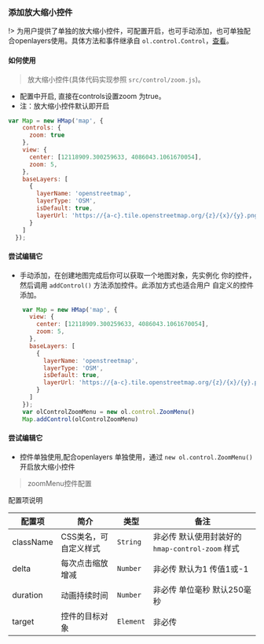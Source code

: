 ### 添加放大缩小控件

!> 为用户提供了单独的放大缩小控件，可配置开启，也可手动添加，也可单独配合openlayers使用。具体方法和事件继承自 `ol.control.Control`，[查看](/control/control.md)。

#### 如何使用

> 放大缩小控件(具体代码实现参照 `src/control/zoom.js`)。

* 配置中开启, 直接在controls设置zoom 为true。
* 注：放大缩小控件默认即开启

```javascript
var Map = new HMap('map', {
    controls: {
      zoom: true
    },
    view: {
      center: [12118909.300259633, 4086043.1061670054],
      zoom: 5,
    },
    baseLayers: [
      {
        layerName: 'openstreetmap',
        layerType: 'OSM',
        isDefault: true,
        layerUrl: 'https://{a-c}.tile.openstreetmap.org/{z}/{x}/{y}.png'
      }
    ]
  });
```

#### 尝试编辑它

* 手动添加，在创建地图完成后你可以获取一个地图对象，先实例化
  你的控件，然后调用 ``addControl()`` 方法添加控件。此添加方式也适合用户
  自定义的控件添加。

```javascript
    var Map = new HMap('map', {
      view: {
        center: [12118909.300259633, 4086043.1061670054],
        zoom: 5,
      },
      baseLayers: [
        {
          layerName: 'openstreetmap',
          layerType: 'OSM',
          isDefault: true,
          layerUrl: 'https://{a-c}.tile.openstreetmap.org/{z}/{x}/{y}.png'
        }
      ]
    });
    var olControlZoomMenu = new ol.control.ZoomMenu()
    Map.addControl(olControlZoomMenu)
```

#### 尝试编辑它

* 控件单独使用,配合openlayers 单独使用，通过 ``` new ol.control.ZoomMenu() ``` 开启放大缩小控件

> zoomMenu控件配置

配置项说明

| 配置项 | 简介 | 类型 | 备注 |
| --- | --- |--- | --- |
| className | CSS类名，可自定义样式 | `String` | 非必传 默认使用封装好的 ```hmap-control-zoom``` 样式 |
| delta | 每次点击缩放增减 | `Number` | 非必传 默认为1 传值1或-1 |
| duration | 动画持续时间 | `Number` | 非必传 单位毫秒 默认250毫秒 |
| target | 控件的目标对象 | `Element` | 非必传 |


